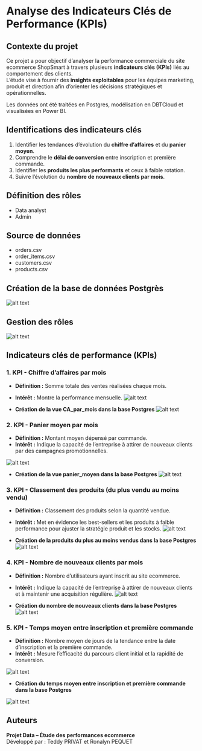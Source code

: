 # Analyse des Indicateurs Clés de Performance (KPIs)
## Contexte du projet

Ce projet a pour objectif d’analyser la performance commerciale du site ecommerce ShopSmart à travers plusieurs **indicateurs clés (KPIs)** liés au comportement des clients.  
L’étude vise à fournir des **insights exploitables** pour les équipes marketing, produit et direction afin d’orienter les décisions stratégiques et opérationnelles.

Les données ont été traitées en Postgres, modélisation en DBTCloud et visualisées en Power BI.

## Identifications des indicateurs clés
1. Identifier les tendances d’évolution du **chiffre d’affaires** et du **panier moyen**.  
2. Comprendre le **délai de conversion** entre inscription et première commande.  
3. Identifier les **produits les plus performants** et ceux à faible rotation.  
4. Suivre l’évolution du **nombre de nouveaux clients par mois**.  

## Définition des rôles
- Data analyst
- Admin

## Source de données
- orders.csv
- order_items.csv
- customers.csv
- products.csv

## Création de la base de données Postgrès

![alt text](</images/base_ecommerce.png>)

## Gestion des rôles 

![alt text](</images/roles.png>)
## Indicateurs clés de performance (KPIs)

### 1. KPI - Chiffre d’affaires par mois
- **Définition :** Somme totale des ventes réalisées chaque mois. 
- **Intérêt :** Montre la performance mensuelle. 
![alt text](</images/CA_par_mois.png>)

- **Création de la vue CA_par_mois dans la base Postgres**
![alt text](images/sql_CA_par_mois.png)

### 2. KPI - Panier moyen par mois
- **Définition :** Montant moyen dépensé par commande. 
- **Intérêt :** Indique la capacité de l’entreprise à attirer de nouveaux clients par des campagnes promotionnelles.

![alt text](images/panier_moyen.png)

- **Création de la vue panier_moyen dans la base Postgres**
![alt text](images/sql_panier_moyen.png)

### 3. KPI - Classement des produits (du plus vendu au moins vendu)
- **Définition :** Classement des produits selon la quantité vendue.
- **Intérêt :** Met en évidence les best-sellers et les produits à faible performance pour ajuster la stratégie produit et les stocks.
![alt text](images/classement_des_produits.png)

- **Création de la produits du plus au moins vendus dans la base Postgres**
![alt text](images/sql_produits_plus_moins_vendus.png)

### 4. KPI - Nombre de nouveaux clients par mois
- **Définition :** Nombre d’utilisateurs ayant inscrit au site ecommerce.  
- **Intérêt :** Indique la capacité de l’entreprise à attirer de nouveaux clients et à maintenir une acquisition régulière.
![alt text](images/nb_nouveaux_clients.png)

- **Création du nombre de nouveaux clients dans la base Postgres**
![alt text](images/sql_nb_nvx_clients.png)

### 5. KPI - Temps moyen entre inscription et première commande
- **Définition :** Nombre moyen de jours de la tendance entre la date d’inscription et la première commande.  
- **Intérêt :** Mesure l’efficacité du parcours client initial et  la rapidité de conversion.

![alt text](images/temps_moyen_inscription_commande.png)

- **Création du temps moyen entre inscription et première commande dans la base Postgres**

![alt text](images/sql_temps_moyen_inscription_order.png)

##  Auteurs
**Projet Data – Étude des performances ecommerce**  
Développé par : Teddy PRIVAT et Ronalyn PEQUET




